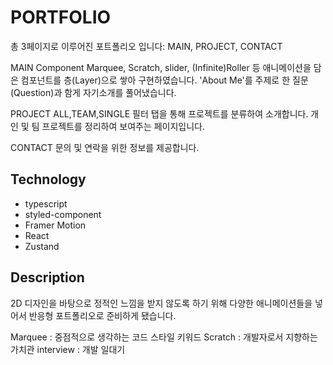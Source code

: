 # PORTFOLIO

총 3페이지로 이루어진 포트폴리오 입니다: MAIN, PROJECT, CONTACT

MAIN Component
Marquee, Scratch, slider, (Infinite)Roller 등 애니메이션을 담은 컴포넌트를 층(Layer)으로 쌓아 구현하였습니다.
'About Me'를 주제로 한 질문(Question)과 함게 자기소개를 풀어냈습니다.

PROJECT
ALL,TEAM,SINGLE 필터 탭을 통해 프로젝트를 분류하여 소개합니다.
개인 및 팀 프로젝트를 정리하여 보여주는 페이지입니다.

CONTACT
문의 및 연락을 위한 정보를 제공합니다.

## Technology

- typescript
- styled-component
- Framer Motion
- React
- Zustand

## Description

2D 디자인을 바탕으로 정적인 느낌을 받지 않도록 하기 위해 다양한 애니메이션들을 넣어서 반응형 포트폴리오로 준비하게 됐습니다.

Marquee : 중점적으로 생각하는 코드 스타일 키워드
Scratch : 개발자로서 지향하는 가치관
interview : 개발 일대기
